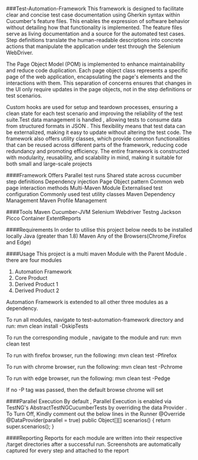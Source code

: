 ###Test-Automation-Framework
This framework is designed to facilitate clear and concise test case documentation using Gherkin syntax within Cucumber's feature files. This enables the expression of software behavior without detailing how that functionality is implemented. The feature files serve as living documentation and a source for the automated test cases. Step definitions translate the human-readable descriptions into concrete actions that manipulate the application under test through the Selenium WebDriver.

The Page Object Model (POM) is implemented to enhance maintainability and reduce code duplication. Each page object class represents a specific page of the web application, encapsulating the page's elements and the interactions with them. This separation of concerns ensures that changes in the UI only require updates in the page objects, not in the step definitions or test scenarios.

Custom hooks are used for setup and teardown processes, ensuring a clean state for each test scenario and improving the reliability of the test suite.Test data management is handled , allowing tests to consume data from structured formats in JSON . This flexibility means that test data can be externalized, making it easy to update without altering the test code. The framework also offers utility classes, which provide common functionalities that can be reused across different parts of the framework, reducing code redundancy and promoting efficiency.
The entire framework is constructed with modularity, reusability, and scalability in mind, making it suitable for both small and large-scale projects

####Framework Offers
Parallel test runs
Shared state across cucumber step definitions
Dependency injection
Page Object pattern
Common web page interaction methods
Multi-Maven Module
Externalised test configuration
Commonly used test utility classes
Maven Dependency Management
Maven Profile Management

####Tools
Maven
Cucumber-JVM
Selenium Webdriver
Testng
Jackson
Picco Container
ExtentReports

####Requirements
In order to utilise this project below needs to be installed locally
Java (greater than 1.8)
Maven
Any of the Browsers(Chrome,Firefox and Edge)

####Usage
This project is a multi maven Module with the Parent Module . there are four modules
1. Automation Framework
2. Core Product
3. Derived Product 1
4. Derived Product 2

Automation Framework is extended to all other three modules as a dependency.

To run all modules, navigate to test-automation-framework directory and run:
mvn clean install -DskipTests

To run the corresponding module , navigate to the module and run:
mvn clean test

To run with firefox browser, run the following:
mvn clean test -Pfirefox

To run with chrome browser, run the following:
mvn clean test -Pchrome

To run with edge browser, run the following:
mvn clean test -Pedge

If no -P tag was passed, then the default browse chrome will set

####Parallel Execution
By default , Parallel Execution is enabled via TestNG's AbstractTestNGCucumberTests by overriding the data Provider .
To Turn Off, Kindly comment out the below lines in the Runner
@Override
     @DataProvider(parallel = true)
     public Object[][] scenarios() {
         return super.scenarios();
     }


####Reporting
Reports for each module are written into their respective /target directories after a successful run.
Screenshots are automatically captured for every step and attached to the report


